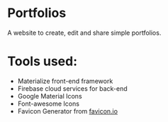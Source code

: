 # Portfolios
A website to create, edit and share simple portfolios.

# Tools used:
- Materialize front-end framework
- Firebase cloud services for back-end
- Google Material Icons
- Font-awesome Icons
- Favicon Generator from [favicon.io](https://favicon.io)
